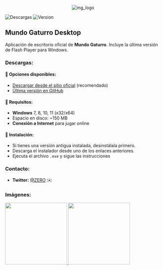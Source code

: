 <p align="center">
  <img src="https://github.com/user-attachments/assets/874105d1-57c7-42a9-a24f-91fb08a4d3b4" alt="mg_logo">
</p>

![Descargas](https://img.shields.io/github/downloads/zer-mg/mundogaturro-installers/total?style=flat-square)
![Version](https://img.shields.io/github/v/release/zer-mg/mundogaturro-installers?style=flat-square)

## Mundo Gaturro Desktop
Aplicación de escritorio oficial de **Mundo Gaturro**. Incluye la última versión de Flash Player para Windows.

### Descargas:
#### 📌 Opciones disponibles:
- [Descargar desde el sitio oficial](https://login.mundogaturro.com/) (recomendado)
- [Última versión en GitHub](https://github.com/zer-mg/mundogaturro-installers/releases/latest/)
#### 📂 Requisitos:
- **Windows** 7, 8, 10, 11 (x32/x64)
- Espacio en disco: ~150 MB
- **Conexión a Internet** para jugar online
#### 📖 Instalación:
- Si tienes una versión antigua instalada, desinstálala primero.
- Descarga el instalador desde uno de los enlaces anteriores.
- Ejecuta el archivo `.exe` y sigue las instrucciones

### Contacto:
- **Twitter:** [@ZERO](https://x.com/sseqwesad11629) ✉️

### Imágenes:
<a href="https://github.com/user-attachments/assets/3a872983-cb09-4619-931f-13e53d77355a">
  <img src="https://github.com/user-attachments/assets/3a872983-cb09-4619-931f-13e53d77355a" width="200">
</a>
<a href="https://github.com/user-attachments/assets/87ee4410-737e-41ad-a1d1-b3d5792df8fe">
  <img src="https://github.com/user-attachments/assets/87ee4410-737e-41ad-a1d1-b3d5792df8fe" width="200">
</a>
